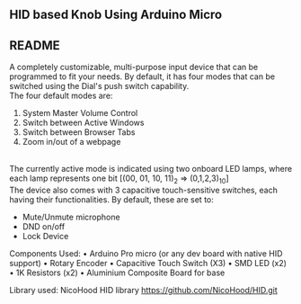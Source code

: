 ## HID based Knob Using Arduino Micro ##
## README ##
A completely customizable, multi-purpose input device that can be programmed to fit your needs. By default, it has four modes that can be switched using the Dial's push switch capability.<br/>
The four default modes are:
<ol>
  <li>System Master Volume Control</li>
  <li>Switch between Active Windows</li>
  <li>Switch between Browser Tabs</li>
  <li>Zoom in/out of a webpage</li>
</ol>
<br/> The currently active mode is indicated using two onboard LED lamps, where each lamp represents one bit [(00, 01, 10, 11)<sub>2</sub> => (0,1,2,3)<sub>10</sub>] 
<br/>
The device also comes with 3 capacitive touch-sensitive switches, each having their functionalities. By default, these are set to:
<ul>
  <li>Mute/Unmute microphone</li>
  <li>DND on/off</li>
  <li>Lock Device</li>
</ul>



Components Used:
•	Arduino Pro micro (or any dev board with native HID support)
•	Rotary Encoder
•	Capacitive Touch Switch (X3)
•	SMD LED (x2)
•	1K Resistors (x2)
•	Aluminium Composite Board for base

Library used:
NicoHood HID library
https://github.com/NicoHood/HID.git

